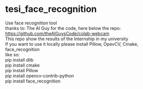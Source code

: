# tesi_face_recognition<br />
Use face recognition tool <br />
thanks to: The AI Guy for the code, here below the repo:<br />
https://github.com/theAIGuysCode/colab-webcam<br />
This repo show the results of the Internship in my university<br />
If you want to use it locally please install Pillow, OpevCV, Cmake, face_recognition<br />
like so:<br />
pip install dlib<br/>
pip install cmake<br/>
pip install Pillow<br/>
pip install opencv-contrib-python<br/>
pip install face_recognition<br/>

